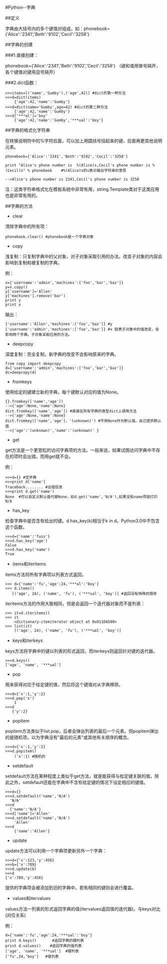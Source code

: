 #Python--字典

##定义

字典由大括号内的多个键值对组成，如：phonebook={'Alice':'2341','Beth':'9102','Cecil':'3258'}

##字典的创建

###1.直接创建：

phonebook={'Alice':'2341','Beth':'9102','Cecil':'3258'} （键和值用冒号隔开，各个键值对键用逗号隔开）    

###2.dict函数：        

    >>>items=[('name','Gumby'),('age',42)] #dict的第一种方法        
    >>>d=dict(items)            
        {'age':42,'name':'Gumby'}        
    >>>d=dict(name='Gumby',age=42) #dict的第二种方法            
        {'age':42,'name':'Gumby'}        
    >>>d['***al']='boy'             
        {'age':42,'name':'Gumby','***ual':'boy'}

##字典的格式化字符串

在转换说明符中的%字符后面，可以加上用圆括号括起来的键，后面再更其他说明元素。        

    phonebook={'Alice':'2341','Beth':'9102','Cecil':'3258'}         

    print "Alice's phone number is  %(Alice)s,Cecil's phone number is %(Cecil)s" % phonebook    #%(Alice)s的s表示输出字符串的意思

    -->Alice's phone number is 2341,Cecil's phone number is 3258    

注：这类字符串格式化在模板系统中非常有用，string.Template类对于这类应用也是非常有用的。

##字典的方法

- clear

清除字典中的所有项：

    phonebook.clear() #phonebook是一个字典对象

- copy

浅复制：只复制字典中的父对象，对子对象采取引用的办法。改变子对象的内容会影响到复制和被复制的字典。

例：

    x={'username':'admin','machines':['foo','bar','baz']}
    y=x.copy()
    y['username']='Allen'
    y['machines'].remove('bar')
    print y
    print x

输出：

    {'username':'Allen','machines':['foo','baz']} #y
    {'username':'admin','machines':['foo','baz']} #x 链表子对象中的值改变，会影响两个字典。子对象采取应用的方法。

- deepcopy

深度复制：完全复制，新字典的改变不会影响原来的字典。

    from copy import deepcopy
    d={'username':'admin','machines':['foo','bar','baz']}
    dc=deepcopy(d)

- fromkeys
 
使用给定的键建立新的字典，每个键默认对应的值为None。

    {}.fromkey(['name','age'])
    -->{'age':None,'name':None}
    dict.fromkey(['name','age']) #直接在所有字典的类型dict上调用方法
    -->{'age':None,'name':None}
    dict.fromkey(['name','age']，'(unknown)') #不用None作为默认值，自己提供默认值
    -->{'age':'(unknown)','name':'(unknown)' }

- get

get方法是一个更宽松的访问字典项的方法。一般来说，如果试图访问字典中不存在的项时会出错。而用get就不会。

例：

    >>>d={} #空字典
    >>>print d['name']
    Traceback........ #出错信息
    >>>print d.get('name')
    None  #可以自定义默认值代替None，如d.get('name','N/A'),如果没有name项就打印N/A

- has_key

检查字典中是否含有给出的键。d.has_key(k)相当于k in d。Python3.0中不包含这个函数。

    >>>d={'name':'fuss'}
    >>>d.has_key('age')
    False
    >>>d.has_key('name')
    True

- items和iteritems

items方法将所有字典项以列表方式返回。

    >>> d={'name':'fu','age':24,'***al':'boy'}
    >>> d.items()
       [('age', 24), ('name', 'fu'), ('***ual', 'boy')] #返回没有特殊的顺序

iteritems方法的作用大致相同，但是会返回一个迭代器对象而不是列表：

    >>> it=d.iteritems()
    >>> it
        <dictionary-itemiterator object at 0x011DA580>
    >>> list(it)
        [('age', 24), ('name', 'fu'), ('***ual', 'boy')]

- keys和iterkeys
  
keys方法将字典中的键以列表的形式返回，而iterkeys则返回针对键的迭代器。

    >>>d.keys()
    ['age', 'name', '***ual']

- pop

用来获得对应于给定键的值，然后将这个键值对从字典移除。

    >>>d={'x':1,'y':2}
    >>>d.pop('x')
        1
    >>>d
       {'y':2}

- popitem
  
popitem方法类似于list.pop，后者会弹出列表的最后一个元素。但popitem弹出的是随机项，以为字典没有"最后的元素"或其他有关顺序的概念。

    >>>d={'x':1,'y':2} 
    >>>d.popitem()
        ('x':1) #随机的

- setdefault
  
setdefault方法在某种程度上类似于get方法，就是能获得与给定键关联的值，除此之外，setdefault还能在字典中不含有给定键的情况下设定相应的键值。

    >>>d={}
    >>>d.setdefault('name','N/A')
      'N/A'
    >>>d
      {'name':'N/A'}
    >>>d['name']='Allen'
    >>>d.setdefault('name','N/A')
        'Allen'
    >>>d
        {'name':'Allen'}

- update
  
update方法可以利用一个字典项更新另外一个字典：

    >>>d={'x':123,'y':456}
    >>>b={'x':789}
    >>>d.update(b)
    >>>d
    {'x':789,'y':456}

提供的字典项会被添加到旧的字典中，若有相同的键则会进行覆盖。

- values和itervalues
  
values方法一列表的形式返回字典的值(itervalues返回值的迭代器)。与keys对比(对应关系)

例：

    d={'name':'fu','age':24,'***ual':'boy'}
    print d.keys()       #返回字典的键列表    
    print d.values()    #返回字典的值列表
    ['age', 'name', '***ual']  #键列表 
    ['fu',24,'boy']   #值列表


